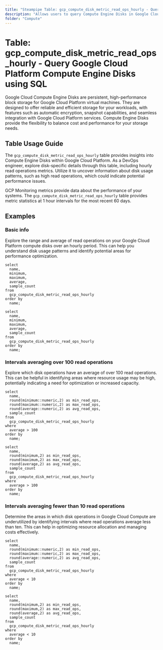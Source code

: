 ```yaml
---
title: "Steampipe Table: gcp_compute_disk_metric_read_ops_hourly - Query Google Cloud Platform Compute Engine Disks using SQL"
description: "Allows users to query Compute Engine Disks in Google Cloud Platform, specifically the hourly read operations metric, providing insights into disk usage patterns and potential performance issues."
folder: "Compute"
---
```


# Table: gcp_compute_disk_metric_read_ops_hourly - Query Google Cloud Platform Compute Engine Disks using SQL

Google Cloud Compute Engine Disks are persistent, high-performance block storage for Google Cloud Platform virtual machines. They are designed to offer reliable and efficient storage for your workloads, with features such as automatic encryption, snapshot capabilities, and seamless integration with Google Cloud Platform services. Compute Engine Disks provide the flexibility to balance cost and performance for your storage needs.

## Table Usage Guide

The `gcp_compute_disk_metric_read_ops_hourly` table provides insights into Compute Engine Disks within Google Cloud Platform. As a DevOps engineer, explore disk-specific details through this table, including hourly read operations metrics. Utilize it to uncover information about disk usage patterns, such as high read operations, which could indicate potential performance issues.

GCP Monitoring metrics provide data about the performance of your systems. The `gcp_compute_disk_metric_read_ops_hourly` table provides metric statistics at 1 hour intervals for the most recent 60 days.

## Examples

### Basic info
Explore the range and average of read operations on your Google Cloud Platform compute disks over an hourly period. This can help you understand disk usage patterns and identify potential areas for performance optimization.

```sql+postgres
select
  name,
  minimum,
  maximum,
  average,
  sample_count
from
  gcp_compute_disk_metric_read_ops_hourly
order by
  name;
```

```sql+sqlite
select
  name,
  minimum,
  maximum,
  average,
  sample_count
from
  gcp_compute_disk_metric_read_ops_hourly
order by
  name;
```

### Intervals averaging over 100 read operations
Explore which disk operations have an average of over 100 read operations. This can be helpful in identifying areas where resource usage may be high, potentially indicating a need for optimization or increased capacity.

```sql+postgres
select
  name,
  round(minimum::numeric,2) as min_read_ops,
  round(maximum::numeric,2) as max_read_ops,
  round(average::numeric,2) as avg_read_ops,
  sample_count
from
  gcp_compute_disk_metric_read_ops_hourly
where
  average > 100
order by
  name;
```

```sql+sqlite
select
  name,
  round(minimum,2) as min_read_ops,
  round(maximum,2) as max_read_ops,
  round(average,2) as avg_read_ops,
  sample_count
from
  gcp_compute_disk_metric_read_ops_hourly
where
  average > 100
order by
  name;
```

### Intervals averaging fewer than 10 read operations
Determine the areas in which disk operations in Google Cloud Compute are underutilized by identifying intervals where read operations average less than ten. This can help in optimizing resource allocation and managing costs effectively.

```sql+postgres
select
  name,
  round(minimum::numeric,2) as min_read_ops,
  round(maximum::numeric,2) as max_read_ops,
  round(average::numeric,2) as avg_read_ops,
  sample_count
from
  gcp_compute_disk_metric_read_ops_hourly
where
  average < 10
order by
  name;
```

```sql+sqlite
select
  name,
  round(minimum,2) as min_read_ops,
  round(maximum,2) as max_read_ops,
  round(average,2) as avg_read_ops,
  sample_count
from
  gcp_compute_disk_metric_read_ops_hourly
where
  average < 10
order by
  name;
```